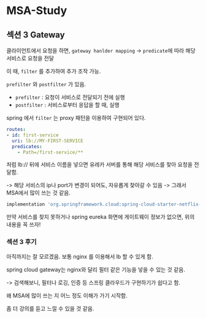 # MSA-Study


## 섹션 3 Gateway

클라이언트에서 요청을 하면, `gateway hanlder mapping` -> `predicate`에 따라 해당 서비스로 요청을 전달

이 때, `filter` 를 추가하여 추가 조작 가능.

`prefilter` 와 `postfilter` 가 있음.

- `prefilter` : 요청이 서비스로 전달되기 전에 실행
- `postfilter` : 서비스로부터 응답을 할 때, 실행

spring 에서 `filter` 는 proxy 패턴을 이용하여 구현되어 있다.


```yaml
routes:
- id: first-service
  uri: lb://MY-FIRST-SERVICE
  predicates:
    - Path=/first-service/**
```

처럼 lb:// 뒤에 서비스 이름을 넣으면 유레카 서버를 통해 해당 서비스를 찾아 요청을 전달함.

-> 해당 서비스의 ip나 port가 변경이 되어도, 자유롭게 찾아갈 수 있음 -> 그래서 MSA에서 많이 쓰는 것 같음.

```groovy
implementation 'org.springframework.cloud:spring-cloud-starter-netflix-eureka-client'
```

만약 서비스를 찾지 못하거나 spring eureka 화면에 게이트웨이 정보가 없으면, 위의 내용을 꼭 쓰자!

### 섹션 3 후기

아직까지는 잘 모르겠음. 보통 nginx 를 이용해서 lb 할 수 있게 함.

spring cloud gateway는 nginx와 달리 필터 같은 기능을 넣을 수 있는 것 같음.

-> 검색해보니, 필터나 로깅, 인증 등 스프링 클라우드가 구현하기가 쉽다고 함.

왜 MSA에 많이 쓰는 지 어느 정도 이해가 가기 시작함.

좀 더 강의를 듣고 느낄 수 있을 것 같음.





